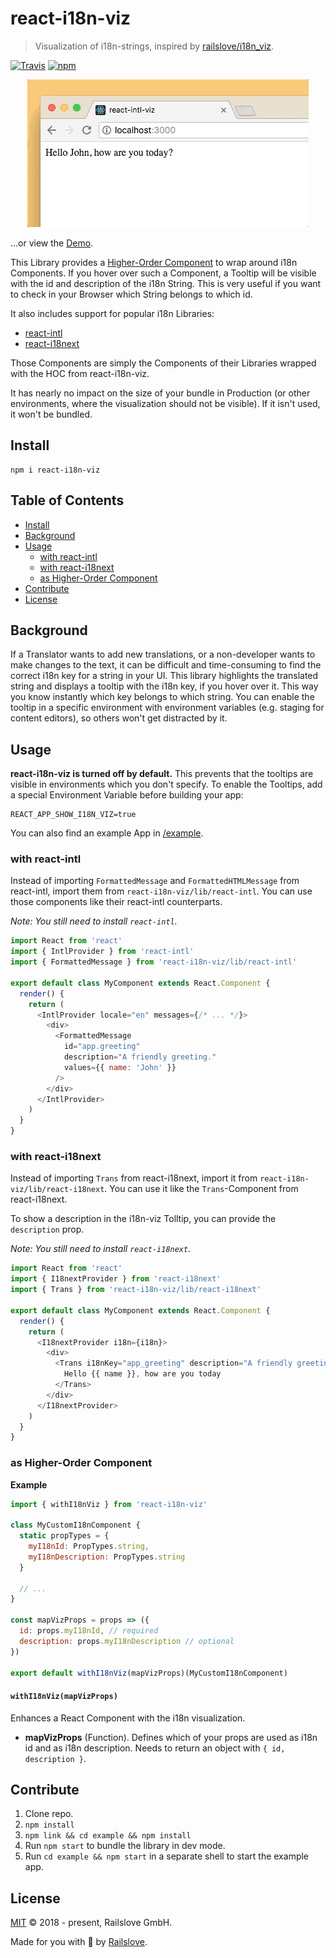 # react-i18n-viz

> Visualization of i18n-strings, inspired by [railslove/i18n_viz](https://github.com/railslove/i18n_viz).

[![Travis](https://img.shields.io/travis/railslove/react-i18n-viz.svg?style=for-the-badge)](https://travis-ci.org/railslove/react-i18n-viz) [![npm](https://img.shields.io/npm/v/react-i18n-viz.svg?style=for-the-badge)](http://npmjs.com/package/react-i18n-viz)

<p align="center">
  <img src=".github/demo.gif" width="450" height="236" />
</p>

...or view the [Demo](https://railslove.github.io/react-i18n-viz/).

This Library provides a [Higher-Order Component](https://reactjs.org/docs/higher-order-components.html) to wrap around i18n Components. If you hover over such a Component, a Tooltip will be visible with the id and description of the i18n String. This is very useful if you want to check in your Browser which String belongs to which id.

It also includes support for popular i18n Libraries:

* [react-intl](https://github.com/yahoo/react-intl)
* [react-i18next](https://github.com/i18next/react-i18next)

Those Components are simply the Components of their Libraries wrapped with the HOC from react-i18n-viz.

It has nearly no impact on the size of your bundle in Production (or other environments, where the visualization should not be visible). If it isn't used, it won't be bundled.

## Install

```
npm i react-i18n-viz
```

## Table of Contents

* [Install](#install)
* [Background](#background)
* [Usage](#usage)
  * [with react-intl](#with-react-intl)
  * [with react-i18next](#with-react-i18next)
  * [as Higher-Order Component](#as-higher-order-component)
* [Contribute](#contribute)
* [License](#license)

## Background

If a Translator wants to add new translations, or a non-developer wants to make changes to the text, it can be difficult and time-consuming to find the correct i18n key for a string in your UI. This library highlights the translated string and displays a tooltip with the i18n key, if you hover over it. This way you know instantly which key belongs to which string. You can enable the tooltip in a specific environment with environment variables (e.g. staging for content editors), so others won't get distracted by it.

## Usage

**react-i18n-viz is turned off by default.** This prevents that the tooltips are visible in environments which you don't specify. To enable the Tooltips, add a special Environment Variable before building your app:

```
REACT_APP_SHOW_I18N_VIZ=true
```

You can also find an example App in [/example](example).

### with react-intl

Instead of importing `FormattedMessage` and `FormattedHTMLMessage` from react-intl, import them from `react-i18n-viz/lib/react-intl`. You can use those components like their react-intl counterparts.

_Note: You still need to install `react-intl`._

```js
import React from 'react'
import { IntlProvider } from 'react-intl'
import { FormattedMessage } from 'react-i18n-viz/lib/react-intl'

export default class MyComponent extends React.Component {
  render() {
    return (
      <IntlProvider locale="en" messages={/* ... */}>
        <div>
          <FormattedMessage
            id="app.greeting"
            description="A friendly greeting."
            values={{ name: 'John' }}
          />
        </div>
      </IntlProvider>
    )
  }
}
```

### with react-i18next

Instead of importing `Trans` from react-i18next, import it from `react-i18n-viz/lib/react-i18next`. You can use it like the `Trans`-Component from react-i18next.

To show a description in the i18n-viz Tolltip, you can provide the `description` prop.

_Note: You still need to install `react-i18next`._

```js
import React from 'react'
import { I18nextProvider } from 'react-i18next'
import { Trans } from 'react-i18n-viz/lib/react-i18next'

export default class MyComponent extends React.Component {
  render() {
    return (
      <I18nextProvider i18n={i18n}>
        <div>
          <Trans i18nKey="app_greeting" description="A friendly greeting.">
            Hello {{ name }}, how are you today
          </Trans>
        </div>
      </I18nextProvider>
    )
  }
}
```

### as Higher-Order Component

**Example**

```js
import { withI18nViz } from 'react-i18n-viz'

class MyCustomI18nComponent {
  static propTypes = {
    myI18nId: PropTypes.string,
    myI18nDescription: PropTypes.string
  }

  // ...
}

const mapVizProps = props => ({
  id: props.myI18nId, // required
  description: props.myI18nDescription // optional
})

export default withI18nViz(mapVizProps)(MyCustomI18nComponent)
```

#### `withI18nViz(mapVizProps)`

Enhances a React Component with the i18n visualization.

* **mapVizProps** (Function). Defines which of your props are used as i18n id and as i18n description. Needs to return an object with `{ id, description }`.

## Contribute

1.  Clone repo.
2.  `npm install`
3.  `npm link && cd example && npm install`
4.  Run `npm start` to bundle the library in dev mode.
5.  Run `cd example && npm start` in a separate shell to start the example app.

## License

[MIT](LICENSE) © 2018 - present, Railslove GmbH.

Made for you with 💚 by [Railslove](https://www.railslove.com/).
